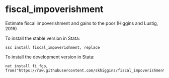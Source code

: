 # fiscal_impoverishment
Estimate fiscal impoverishment and gains to the poor (Higgins and Lustig, 2016)

To install the stable version in Stata:
```
ssc install fiscal_impoverishment, replace
```

To install the development version in Stata:
```
net install fi_fgp, from("https://raw.githubusercontent.com/skhiggins/fiscal_impoverishment/master")
```
